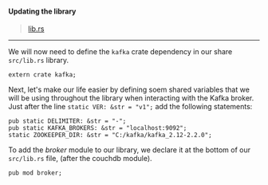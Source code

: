 #### Updating the library
>[lib.rs](https://github.com/dsietz/rust-daas/blob/master/src/lib.rs)

---

We will now need to define the `kafka` crate dependency in our share `src/lib.rs` library.

```
extern crate kafka;
```

Next, let's make our life easier by defining soem shared variables that we will be using throughout the library when interacting with the Kafka broker.
Just after the line `static VER: &str = "v1";` add the following statements:

```
pub static DELIMITER: &str = "-";
pub static KAFKA_BROKERS: &str = "localhost:9092";
static ZOOKEEPER_DIR: &str = "C:/kafka/kafka_2.12-2.2.0";
```


To add the _broker_ module to our library, we declare it at the bottom of our `src/lib.rs` file, (after the couchdb module).

```
pub mod broker;
```
